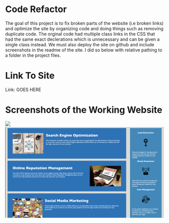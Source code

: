 # Code Refactor 
The goal of this project is to fix broken parts of the website (i.e broken links) and optimize the site by organizing code and doing things such as removing duplicate code. The orginal code had multiple class links in the CSS that had the same exact declerations which is unnecessary and can be given a single class instead. We must also deploy the site on github and include screenshots in the readme of the site. I did so below with relative pathing to a folder in the project files.

# Link To Site
Link: GOES HERE

# Screenshots of the Working Website
![](screenshots/website-1.png) 
![](screenshots/website-2.png) 
